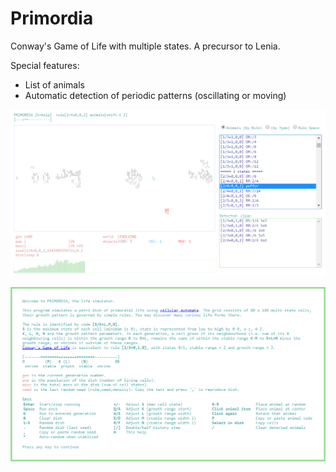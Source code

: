 # Primordia

Conway's Game of Life with multiple states.  A precursor to Lenia.

Special features:
* List of animals
* Automatic detection of periodic patterns (oscillating or moving)

![screen cap](https://github.com/Chakazul/Primordia/blob/master/screen.png)

![screen cap](https://github.com/Chakazul/Primordia/blob/master/screen-help.png)

